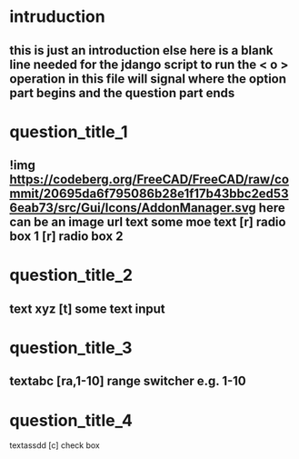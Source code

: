 # intruduction
this is just an introduction
else here is a blank line needed for the jdango script to run
the < o > operation in this file will signal where the option part begins and the question part ends
----
# question_title_1
!img https://codeberg.org/FreeCAD/FreeCAD/raw/commit/20695da6f795086b28e1f17b43bbc2ed536eab73/src/Gui/Icons/AddonManager.svg
here can be an image url
text
some moe text 
<o>
[r] radio box 1
[r] radio box 2
----
# question_title_2
text xyz
<o>
[t] some text input
----
# question_title_3 
textabc
<o>
[ra,1-10] range switcher e.g. 1-10
----
# question_title_4
textassdd
<o>
[c] check box 